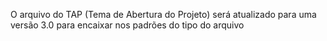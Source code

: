 O arquivo do TAP (Tema de Abertura do Projeto) será atualizado para uma versão 3.0 para encaixar nos padrões do tipo do arquivo
